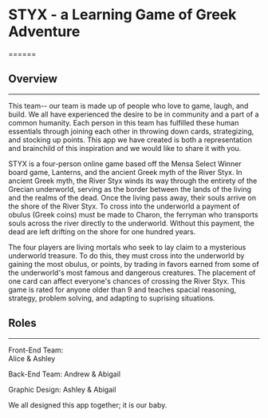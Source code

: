 # STYX - a Learning Game of Greek Adventure
======

## Overview
------
This team-- our team is made up of people who love to game, laugh, and build. We all have experienced the desire to be in community and a part of a common humanity. Each person in this team has fulfilled these human essentials through joining each other in throwing down cards, strategizing, and stocking up points. This app we have created is both a representation and brainchild of this inspiration and we would like to share it with you. 

STYX is a four-person online game based off the Mensa Select Winner board game, Lanterns, and the ancient Greek myth of the River Styx.  In ancient Greek myth, the River Styx winds its way through the entirety of the Grecian underworld, serving as the border between the lands of the living and the realms of the dead. Once the living pass away, their souls arrive on the shore of the River Styx. To cross into the underworld a payment of obulus (Greek coins) must be made to Charon, the ferryman who transports souls across the river directly to the underworld. Without this payment, the dead are left drifting on the shore for one hundred years. 

The four players are living mortals who seek to lay claim to a mysterious underworld treasure. To do this, they must cross into the underworld by gaining the most obulus, or points, by trading in favors earned from some of the underworld's most famous and dangerous creatures. The placement of one card can affect everyone's chances of crossing the River Styx. This game is rated for anyone older than 9 and teaches spacial reasoning, strategy, problem solving, and adapting to suprising situations.

## Roles
------
Front-End Team:  
Alice & Ashley

Back-End Team:
Andrew & Abigail

Graphic Design:
Ashley & Abigail

We all designed this app together; it is our baby.


